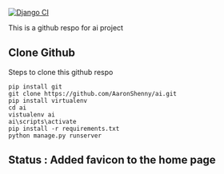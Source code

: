 [![Django CI](https://github.com/AaronShenny/ai/actions/workflows/django.yml/badge.svg?branch=main)](https://github.com/AaronShenny/ai/actions/workflows/django.yml)


This is a github respo for ai project
## Clone Github

Steps to clone this github respo

```
pip install git
git clone https://github.com/AaronShenny/ai.git
pip install virtualenv
cd ai
vistualenv ai
ai\scripts\activate
pip install -r requirements.txt
python manage.py runserver
```
## Status : Added favicon to the home page

